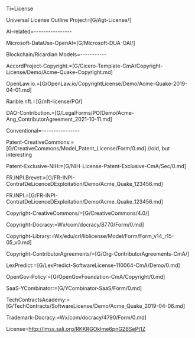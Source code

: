 Ti=License

Universal License Outline Project=[G/Agt-License/]
 
AI-related=----------------

Microsoft-DataUse-OpenAI=[G/Microsoft-DUA-OAI/]

Blockchain/Ricardian Models=-----------

AccordProject-Copyright.=[G/Cicero-Template-CmA/Copyright-License/Demo/Acme-Quake-Copyright.md]

OpenLaw.io.=[G/OpenLaw.io/CopyrightLicense/Demo/Acme-Quake-2019-04-01.md]

Rarible.nft.=[G/nft-license/PO/]

DAO-Contribution.=[G/LegalForms/PO/Demo/Acme-Ang_ContributorAgreement_2021-10-11.md]

Conventional=----------------

Patent-CreativeCommons:=[G/CreativeCommons/Model_Patent_License/Form/0.md]
//old, but interesting

Patent-Exclusive-NIH:=[G/NIH-License-Patent-Exclusive-CmA/Sec/0.md]

FR.INPI.Brevet:=[G/FR-INPI-ContratDeLicenceDExploitation/Demo/Acme_Quake_123456.md]

FR.INPI.=[G/FR-INPI-ContratDeLicenceDExploitation/Demo/Acme_Quake_123456.md]

Copyright-CreativeCommons/=[G/CreativeCommons/4.0/]
  
Copyright-Docracy:=Wx/com/docracy/8770/Form/0.md]

Copyright-Library:=Wx/edu/crl/liblicense/Model/Form/Form_v14_r15-05_v0.md]

Copyright-ContributorAgreements/=[G/Org-ContributorAgreements-CmA/]

LexPredict:=[G/LexPredict-SoftwareLicense-110064-CmA/Demo/0.md]

OpenGov-Policy:=[G/OpenGovFoundation-CmA/Copyright/0.md]  

SaaS-YCombinator:=[G/YCombinator-SaaS/Form/0.md]

TechContractsAcademy:=[G/TechContracts/SoftwareLicense/Demo/Acme_Quake_2019-04-06.md]

Trademark-Docracy:=Wx/com/docracy/4790/Form/0.md]

License=http://lmss.sali.org/RKKRGOkIme6pnG2BSePt1Z